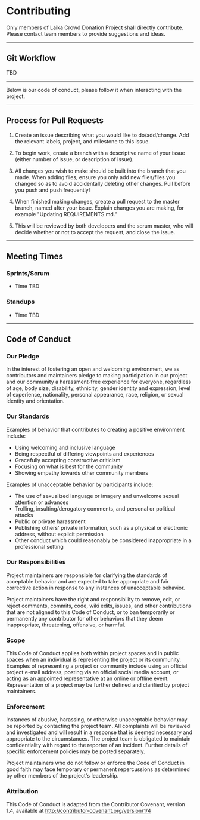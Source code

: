 Contributing
============

Only members of Laika Crowd Donation Project shall directly contribute. Please contact team members to provide suggestions and ideas.

---

## Git Workflow

TBD

---

Below is our code of conduct, please follow it when interacting with the project.

---

## Process for Pull Requests

1. Create an issue describing what you would like to do/add/change. Add the relevant labels, project, and milestone to this issue.

2. To begin work, create a branch with a descriptive name of your issue (either number of issue, or description of issue).

3. All changes you wish to make should be built into the branch that you made. When adding files, ensure you only add new files/files you changed so as to avoid accidentally deleting other changes. Pull before you push and push frequently!

4. When finished making changes, create a pull request to the master branch, named after your issue. Explain changes you are making, for example "Updating REQUIREMENTS.md."

5. This will be reviewed by both developers and the scrum master, who will decide whether or not to accept the request, and close the issue.

---

## Meeting Times

### Sprints/Scrum

* Time TBD

### Standups

* Time TBD

---

## Code of Conduct

### Our Pledge

In the interest of fostering an open and welcoming environment, we as contributors and maintainers pledge to making participation in our project and our community a harassment-free experience for everyone, regardless of age, body size, disability, ethnicity, gender identity and expression, level of experience, nationality, personal appearance, race, religion, or sexual identity and orientation.

### Our Standards

Examples of behavior that contributes to creating a positive environment include:

* Using welcoming and inclusive language
* Being respectful of differing viewpoints and experiences
* Gracefully accepting constructive criticism
* Focusing on what is best for the community
* Showing empathy towards other community members

Examples of unacceptable behavior by participants include:

* The use of sexualized language or imagery and unwelcome sexual attention or advances
* Trolling, insulting/derogatory comments, and personal or political attacks
* Public or private harassment
* Publishing others' private information, such as a physical or electronic address, without explicit permission
* Other conduct which could reasonably be considered inappropriate in a professional setting

### Our Responsibilities

Project maintainers are responsible for clarifying the standards of acceptable behavior and are expected to take appropriate and fair corrective action in response to any instances of unacceptable behavior.

Project maintainers have the right and responsibility to remove, edit, or reject comments, commits, code, wiki edits, issues, and other contributions that are not aligned to this Code of Conduct, or to ban temporarily or permanently any contributor for other behaviors that they deem inappropriate, threatening, offensive, or harmful.

### Scope

This Code of Conduct applies both within project spaces and in public spaces when an individual is representing the project or its community. Examples of representing a project or community include using an official project e-mail address, posting via an official social media account, or acting as an appointed representative at an online or offline event. Representation of a project may be further defined and clarified by project maintainers.

### Enforcement

Instances of abusive, harassing, or otherwise unacceptable behavior may be reported by contacting the project team. All complaints will be reviewed and investigated and will result in a response that is deemed necessary and appropriate to the circumstances. The project team is obligated to maintain confidentiality with regard to the reporter of an incident. Further details of specific enforcement policies may be posted separately.

Project maintainers who do not follow or enforce the Code of Conduct in good faith may face temporary or permanent repercussions as determined by other members of the project's leadership.

### Attribution

This Code of Conduct is adapted from the Contributor Covenant, version 1.4, available at http://contributor-covenant.org/version/1/4